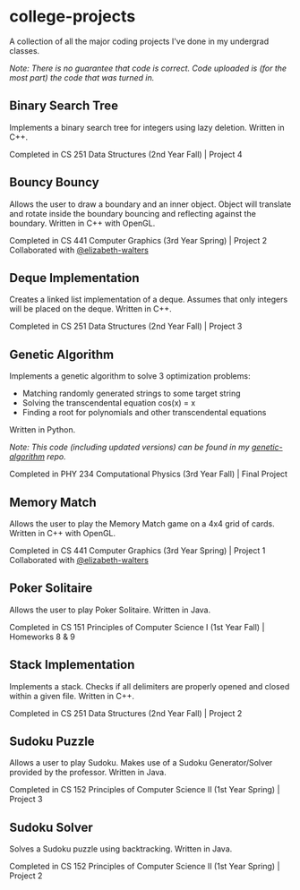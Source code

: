 # college-projects
A collection of all the major coding projects I've done in my undergrad classes.  

<em>Note:  There is no guarantee that code is correct.  Code uploaded is (for the most part) the code that was turned in.</em>

## Binary Search Tree
Implements a binary search tree for integers using lazy deletion.  Written in C++.

Completed in CS 251 Data Structures (2nd Year Fall) | Project 4

## Bouncy Bouncy
Allows the user to draw a boundary and an inner object.  Object will translate and rotate inside the boundary bouncing and reflecting against the boundary.  Written in C++ with OpenGL.

Completed in CS 441 Computer Graphics (3rd Year Spring) | Project 2 <br/>
Collaborated with <a href="https://github.com/elizabeth-walters">@elizabeth-walters</a>

## Deque Implementation
Creates a linked list implementation of a deque.  Assumes that only integers will be placed on the deque.  Written in C++.

Completed in CS 251 Data Structures (2nd Year Fall) | Project 3

## Genetic Algorithm
Implements a genetic algorithm to solve 3 optimization problems:
<ul>
  <li>Matching randomly generated strings to some target string</li>
  <li>Solving the transcendental equation cos(x) = x</li>
  <li>Finding a root for polynomials and other transcendental equations</li>
</ul>

Written in Python.

<em>Note:  This code (including updated versions) can be found in my <a href="https://github.com/asia-morgenstern/genetic-algorithm">genetic-algorithm</a> repo.</em>

Completed in PHY 234 Computational Physics (3rd Year Fall) | Final Project

## Memory Match
Allows the user to play the Memory Match game on a 4x4 grid of cards.  Written in C++ with OpenGL.

Completed in CS 441 Computer Graphics (3rd Year Spring) | Project 1 <br/>
Collaborated with <a href="https://github.com/elizabeth-walters">@elizabeth-walters</a>

## Poker Solitaire
Allows the user to play Poker Solitaire.  Written in Java.

Completed in CS 151 Principles of Computer Science I (1st Year Fall) | Homeworks 8 & 9

## Stack Implementation
Implements a stack.  Checks if all delimiters are properly opened and closed within a given file.  Written in C++.

Completed in CS 251 Data Structures (2nd Year Fall) | Project 2

## Sudoku Puzzle
Allows a user to play Sudoku.  Makes use of a Sudoku Generator/Solver provided by the professor.  Written in Java.

Completed in CS 152 Principles of Computer Science II (1st Year Spring) | Project 3

## Sudoku Solver
Solves a Sudoku puzzle using backtracking.  Written in Java.

Completed in CS 152 Principles of Computer Science II (1st Year Spring) | Project 2
